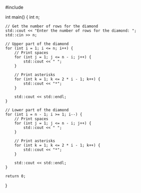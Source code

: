 #include <iostream>

int main() {
    int n;

    // Get the number of rows for the diamond
    std::cout << "Enter the number of rows for the diamond: ";
    std::cin >> n;

    // Upper part of the diamond
    for (int i = 1; i <= n; i++) {
        // Print spaces
        for (int j = 1; j <= n - i; j++) {
            std::cout << " ";
        }

        // Print asterisks
        for (int k = 1; k <= 2 * i - 1; k++) {
            std::cout << "*";
        }

        std::cout << std::endl;
    }

    // Lower part of the diamond
    for (int i = n - 1; i >= 1; i--) {
        // Print spaces
        for (int j = 1; j <= n - i; j++) {
            std::cout << " ";
        }

        // Print asterisks
        for (int k = 1; k <= 2 * i - 1; k++) {
            std::cout << "*";
        }

        std::cout << std::endl;
    }

    return 0;
}
